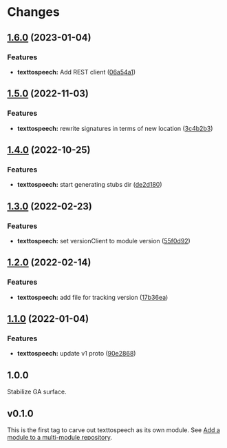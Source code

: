 # Changes

## [1.6.0](https://github.com/googleapis/google-cloud-go/compare/texttospeech/v1.5.0...texttospeech/v1.6.0) (2023-01-04)


### Features

* **texttospeech:** Add REST client ([06a54a1](https://github.com/googleapis/google-cloud-go/commit/06a54a16a5866cce966547c51e203b9e09a25bc0))

## [1.5.0](https://github.com/googleapis/google-cloud-go/compare/texttospeech/v1.4.0...texttospeech/v1.5.0) (2022-11-03)


### Features

* **texttospeech:** rewrite signatures in terms of new location ([3c4b2b3](https://github.com/googleapis/google-cloud-go/commit/3c4b2b34565795537aac1661e6af2442437e34ad))

## [1.4.0](https://github.com/googleapis/google-cloud-go/compare/texttospeech/v1.3.0...texttospeech/v1.4.0) (2022-10-25)


### Features

* **texttospeech:** start generating stubs dir ([de2d180](https://github.com/googleapis/google-cloud-go/commit/de2d18066dc613b72f6f8db93ca60146dabcfdcc))

## [1.3.0](https://github.com/googleapis/google-cloud-go/compare/texttospeech/v1.2.0...texttospeech/v1.3.0) (2022-02-23)


### Features

* **texttospeech:** set versionClient to module version ([55f0d92](https://github.com/googleapis/google-cloud-go/commit/55f0d92bf112f14b024b4ab0076c9875a17423c9))

## [1.2.0](https://github.com/googleapis/google-cloud-go/compare/texttospeech/v1.1.0...texttospeech/v1.2.0) (2022-02-14)


### Features

* **texttospeech:** add file for tracking version ([17b36ea](https://github.com/googleapis/google-cloud-go/commit/17b36ead42a96b1a01105122074e65164357519e))

## [1.1.0](https://www.github.com/googleapis/google-cloud-go/compare/texttospeech/v1.0.0...texttospeech/v1.1.0) (2022-01-04)


### Features

* **texttospeech:** update v1 proto ([90e2868](https://www.github.com/googleapis/google-cloud-go/commit/90e2868a3d220aa7f897438f4917013fda7a7c59))

## 1.0.0

Stabilize GA surface.

## v0.1.0

This is the first tag to carve out texttospeech as its own module. See
[Add a module to a multi-module repository](https://github.com/golang/go/wiki/Modules#is-it-possible-to-add-a-module-to-a-multi-module-repository).
